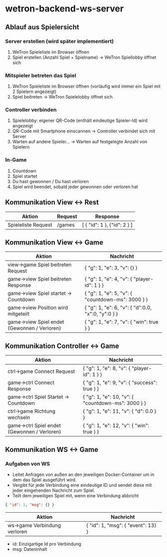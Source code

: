 # wetron-backend-ws-server

## Ablauf aus Spielersicht

### Server erstellen (wird später implementiert)

1. WeTron Spieleliste im Browser öffnen
1. Spiel erstellen (Anzahl Spiel + Spielname) -> WeTron Spiellobby öffnet sich

### Mitspieler betreten das Spiel

1. WeTron Spieleliste im Browser öffnen (vorläufig wird immer ein Spiel mit 2 Spielern angezeigt)
1. Spiel beitreten -> WeTron Spielelobby öffnet sich

### Controller verbinden

1. Spielelobby: eigener QR-Code (enthält eindeutige Spieler-Id) wird angezeigt
1. QR-Code mit Smartphone einscannen -> Controller verbindet sich mit Server
1. Warten auf andere Spieler... -> Warten auf festgelegte Anzahl von Spielern

### In-Game

1. Countdown
1. Spiel startet
1. Du hast gewonnen / Du hast verloren
1. Spiel wird beendet, sobald jeder gewonnen oder verloren hat

## Kommunikation View <-> Rest

|Aktion                                         |Request                        |Response                           |
|-----------------------------------------------|-------------------------------|-----------------------------------|
|Spieleliste Request                            |/games                         |[ { "id": 1 }, {"id": 2 } ]        |

## Kommunikation View <-> Game

|Aktion                                         |Nachricht                                                          |
|-----------------------------------------------|-------------------------------------------------------------------|
|view->game Spiel beitreten Request             |{ "g": 1, "e": 3, "v": {} }                             |
|game->view Spiel beitreten Response            |{ "g": 1, "e": 4, "v": { "player-id": 1 } }                        |
|game->view Spiel startet -> Countdown          |{ "g": 1, "e": 5, "v": { "countdown-ms": 3000 } }                  |
|game->view Position wird mitgeteilt            |{ "g": 1, "e": 6, "v": { "d":0.0, "x":0, "y":0 } }                 |
|game->view Spiel endet (Gewonnen / Verloren)   |{ "g": 1, "e": 7, "v": { "win": true } }                           |

## Kommunikation Controller <-> Game

|Aktion                                         |Nachricht                                                          |
|-----------------------------------------------|-------------------------------------------------------------------|
|ctrl->game Connect Request                     |{ "g": 1, "e": 8, "v": { "player-id": 1 } }                        |
|game->ctrl Connect Response                    |{ "g": 1, "e": 9, "v": { "success": true } }                       |
|game->ctrl Spiel Startet -> Countdown          |{ "g": 1, "e": 10, "v": { "countdown-ms": 3000 } }                 |
|ctrl->game Richtung wechseln                   |{ "g": 1, "e": 11, "v": { "d": 0.0 } }                             |
|game->ctrl Spiel endet (Gewonnen / Verloren)   |{ "g": 1, "e": 12, "v": { "win": true } }                          |

## Kommunikation WS <-> Game

### Aufgaben von WS

* Leitet Anfragen von außen an den jeweiligen Docker-Container um in dem das Spiel ausgeführt wird.
* Vergibt für jede Verbindung eine eindeutige ID und sendet diese mit jeder eingehenden Nachricht zum Spiel.
* Teilt dem jeweiligen Spiel mit, wenn eine Verbindung abbricht

```json
{ "id": 1, "msg": {} }
```

|Aktion                                         |Nachricht                                                      |
|-----------------------------------------------|---------------------------------------------------------------|
|ws->game Verbindung verloren                   |{ "id": 1, "msg": { "event": 13} }                             |

* id: Einzigartige Id pro Verbindung
* msg: Dateninhalt
